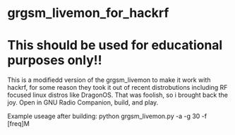 # grgsm_livemon_for_hackrf
# This should be used for educational purposes only!!
This is a modifiedd version of the grgsm_livemon to make it work with hackrf, for some reason they took it out of recent distrobutions including RF focused linux distros like DragonOS. That was foolish, so i brought back the joy. Open in GNU Radio Companion, build, and play.

Example useage after building: 
python grgsm_livemon.py -a -g 30 -f [freq]M
